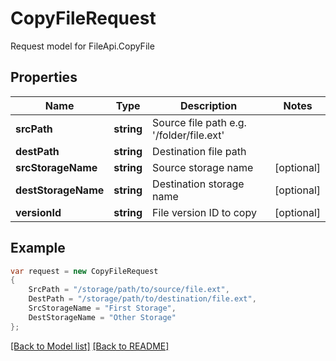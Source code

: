 
# CopyFileRequest

Request model for FileApi.CopyFile

## Properties

Name | Type | Description  | Notes
------------- | ------------- | ------------- | -------------
**srcPath** |**string**|Source file path e.g. '/folder/file.ext' |
**destPath** |**string**|Destination file path |
**srcStorageName** |**string**|Source storage name |[optional] 
**destStorageName** |**string**|Destination storage name |[optional] 
**versionId** |**string**|File version ID to copy |[optional] 

## Example
```csharp
var request = new CopyFileRequest
{ 
    SrcPath = "/storage/path/to/source/file.ext",
    DestPath = "/storage/path/to/destination/file.ext",
    SrcStorageName = "First Storage",
    DestStorageName = "Other Storage"
};
```

[[Back to Model list]](Models.md) [[Back to README]](README.md)
